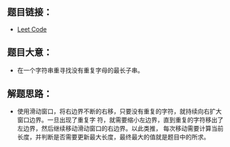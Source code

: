 ## 题目链接：
- [Leet Code](https://leetcode.com/problems/longest-substring-without-repeating-characters)

## 题目大意：
- 在一个字符串重寻找没有重复字母的最⻓子串。

## 解题思路：
- 使用滑动窗口，将右边界不断的右移，只要没有重复的字符，就持续向右扩大窗口边界。一旦出现了重复字
  符，就需要缩小左边界，直到重复的字符移出了左边界，然后继续移动滑动窗口的右边界。以此类推，
  每次移动需要计算当前⻓度，并判断是否需要更新最大⻓度，最终最大的值就是题目中的所求。
